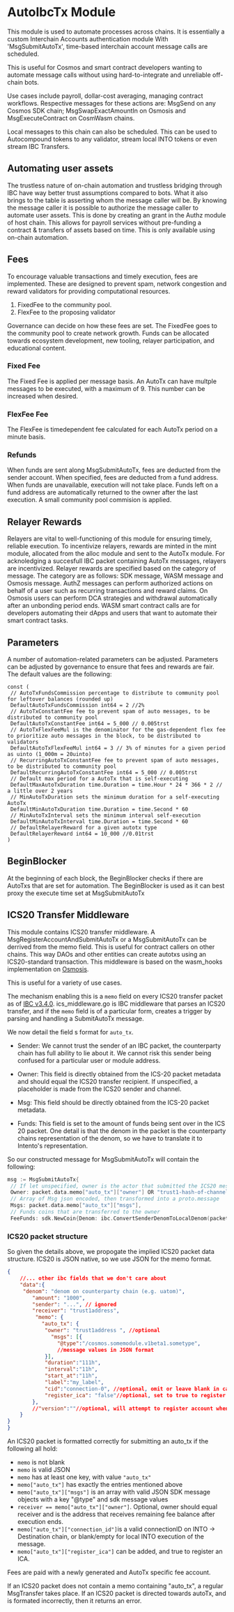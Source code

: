 
# AutoIbcTx Module

This module is used to automate processes across chains. It is essentially a custom Interchain Accounts authentication module
With 'MsgSubmitAutoTx', time-based interchain account message calls are scheduled.

This is useful for Cosmos and smart contract developers wanting to automate message calls without using hard-to-integrate and unreliable off-chain bots.

Use cases include payroll, dollar-cost averaging, managing contract workflows. Respective messages for these actions are: MsgSend on any Cosmos SDK chain; MsgSwapExactAmountIn on Osmosis and MsgExecuteContract on CosmWasm chains.

Local messages to this chain can also be scheduled. This can be used to Autocompound tokens to any validator, stream local INTO tokens or even stream IBC Transfers.

## Automating user assets

The trustless nature of on-chain automation and trustless bridging through IBC have way better trust assumptions compared to bots. What it also brings to the table is asserting whom the message caller will be. By knowing the message caller it is possible to authorize the message caller to automate user assets. This is done by creating an grant in the Authz module of host chain. This allows for payroll services without pre-funding a contract & transfers of assets based on time. This is only available using on-chain automation.

## Fees

To encourage valuable transactions and timely execution, fees are implemented. These are designed to prevent spam, network congestion and reward validators for providing computational resources.

1. FixedFee to the community pool.  
2. FlexFee to the proposing validator

Governance can decide on how these fees are set. The FixedFee goes to the community pool to create network growth. Funds can be allocated towards ecosystem development, new tooling, relayer participation, and educational content.

### Fixed Fee

The Fixed Fee is applied per message basis. An AutoTx can have multple messages to be executed, with a maximum of 9. This number can be increased when desired.

### FlexFee Fee

The FlexFee is timedependent fee calculated for each AutoTx period on a minute basis.

### Refunds

When funds are sent along MsgSubmitAutoTx, fees are deducted from the sender account. When specified, fees are deducted from a fund address. When funds are unavailable, execution will not take place. Funds left on a fund address are automatically returned to the owner after the last execution. A small community pool commision is applied.

## Relayer Rewards

Relayers are vital to well-functioning of this module for ensuring timely, reliable execution. To incentivize relayers, rewards are minted in the mint module, allocated from the alloc module and sent to the AutoTx module. For acknoledging a succesfull IBC packet containing AutoTx messages, relayers are incentivized. Relayer rewards are specified based on the category of message. The category are as follows: SDK message, WASM message and Osmosis message. AuthZ messages can perform authorized actions on behalf of a user such as recurring transactions and reward claims. On Osmosis users can perform DCA strategies and withdrawal automatically after an unbonding period ends.  WASM smart contract calls are for developers automating their dApps and users that want to automate their smart contract tasks.

## Parameters

A number of automation-related parameters can be adjusted. Parameters can be adjusted by governance to ensure that fees and rewards are fair. The default values are the following:

```golang
const (
 // AutoTxFundsCommission percentage to distribute to community pool for leftover balances (rounded up)
 DefaultAutoTxFundsCommission int64 = 2 //2%
 // AutoTxConstantFee fee to prevent spam of auto messages, to be distributed to community pool
 DefaultAutoTxConstantFee int64 = 5_000 // 0.005trst
 // AutoTxFlexFeeMul is the denominator for the gas-dependent flex fee to prioritize auto messages in the block, to be distributed to validators
 DefaultAutoTxFlexFeeMul int64 = 3 // 3% of minutes for a given period as uinto (1_000m = 20uinto)
 // RecurringAutoTxConstantFee fee to prevent spam of auto messages, to be distributed to community pool
 DefaultRecurringAutoTxConstantFee int64 = 5_000 // 0.005trst
 // Default max period for a AutoTx that is self-executing
 DefaultMaxAutoTxDuration time.Duration = time.Hour * 24 * 366 * 2 // a little over 2 years
 // MinAutoTxDuration sets the minimum duration for a self-executing AutoTx
 DefaultMinAutoTxDuration time.Duration = time.Second * 60
 // MinAutoTxInterval sets the minimum interval self-execution
 DefaultMinAutoTxInterval time.Duration = time.Second * 60
 // DefaultRelayerReward for a given autotx type
 DefaultRelayerReward int64 = 10_000 //0.01trst
)

```

## BeginBlocker

At the beginning of each block, the BeginBlocker checks if there are AutoTxs that are set for automation. The BeginBlocker is used as it can best proxy the execute time set at MsgSubmitAutoTx

## ICS20 Transfer Middleware

This module contains ICS20 transfer middleware. A MsgRegisterAccountAndSubmitAutoTx or a MsgSubmitAutoTx can be derrived from the memo field. This is useful for contract callers on other chains. This way DAOs and other entities can create autotxs using an ICS20-standard transaction. This middleware is based on the wasm_hooks implementation on [Osmosis](https://github.com/osmosis-labs/osmosis/tree/main/x/ibc-hooks).

This is useful for a variety of use cases.

The mechanism enabling this is a `memo` field on every ICS20 transfer packet as of [IBC v3.4.0](https://medium.com/the-interchain-foundation/moving-beyond-simple-token-transfers-d42b2b1dc29b).
ics_middleware.go is IBC middleware that parses an ICS20 transfer, and if the `memo` field is of a particular form, creates a trigger by parsing and handling a SubmitAutoTx message. 

We now detail the field s format for `auto_tx`.

* Sender: We cannot trust the sender of an IBC packet, the counterparty chain has full ability to lie about it.
We cannot risk this sender being confused for a particular user or module address. 

* Owner: This field is directly obtained from the ICS-20 packet metadata and should equal the ICS20 transfer recipient. If unspecified, a placeholder is made from the ICS20 sender and channel.
* Msg: This field should be directly obtained from the ICS-20 packet metadata.
* Funds: This field is set to the amount of funds being sent over in the ICS 20 packet. One detail is that the denom in the packet is the counterparty chains representation of the denom, so we have to translate it to Intento's representation.

So our constructed message for MsgSubmitAutoTx will contain the following:

```go
msg := MsgSubmitAutoTx{
 // If let unspecified, owner is the actor that submitted the ICS20 message and a placeholder only
 Owner: packet.data.memo["auto_tx"]["owner"] OR "trust1-hash-of-channel-and-sender",
 // Array of Msg json encoded, then transformed into a proto.message
 Msgs: packet.data.memo["auto_tx"]["msgs"],
 // Funds coins that are transferred to the owner
 FeeFunds: sdk.NewCoin{Denom: ibc.ConvertSenderDenomToLocalDenom(packet.data.Denom), Amount: packet.data.Amount}
```

### ICS20 packet structure

So given the details above, we propogate the implied ICS20 packet data structure.
ICS20 is JSON native, so we use JSON for the memo format.

```json
{
    //... other ibc fields that we don't care about
    "data":{
     "denom": "denom on counterparty chain (e.g. uatom)",
        "amount": "1000",
        "sender": "...", // ignored
        "receiver": "trust1address",
         "memo": {
           "auto_tx": {
            "owner": "trust1address ", //optional
              "msgs": [{
                "@type":"/cosmos.somemodule.v1beta1.sometype",
                //message values in JSON format
            }],
            "duration":"111h",
            "interval":"11h",
            "start_at":"11h",
            "label":"my_label",
            "cid":"connection-0", //optional, omit or leave blank in case local INTO message.
            "register_ica": "false"//optional, set to true to register interchain account
        },
        //"version":""//optional, will attempt to register account when filled (this will never override any existing ICA address)
    }
}
}
```

An ICS20 packet is formatted correctly for submitting an auto_tx if the following all hold:

* `memo` is not blank
* `memo` is valid JSON
* `memo` has at least one key, with value `"auto_tx"`
* `memo["auto_tx"]` has exactly the entries mentioned above
* `memo["auto_tx"]["msgs"]` is an array with valid JSON SDK message objects with a key "@type" and sdk message values
* `receiver == memo["auto_tx"]["owner"]`. Optional, owner should equal receiver and is the address that receives remaining fee balance after execution ends. 
* `memo["auto_tx"]["connection_id"]`is a valid connectionID on INTO -> Destination chain, or blank/empty for local INTO execution of the message.
* `memo["auto_tx"]["register_ica"]` can be added, and true to register an ICA. 

Fees are paid with a newly generated and AutoTx specific fee account.

If an ICS20 packet does not contain a memo containing "auto_tx", a regular MsgTransfer takes place.
If an ICS20 packet is directed towards autoTx, and is formated incorrectly, then it returns an error.
